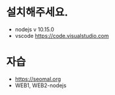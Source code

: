 # 설치해주세요.
- nodejs v 10.15.0
- vscode https://code.visualstudio.com

# 자습
- https://seomal.org
- WEB1, WEB2-nodejs